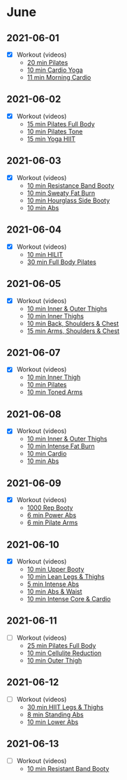 
# June

## 2021-06-01  
- [X] Workout (videos)
  - [20 min Pilates](https://www.youtube.com/watch?v=Dt2FyFYRmes)
  - [10 min Cardio Yoga](https://www.youtube.com/watch?v=W-Jqbw0BWX0)
  - [11 min Morning Cardio](https://www.bilibili.com/video/BV1zA411g7ca)
  
## 2021-06-02
- [X] Workout (videos)
  - [15 min Pilates Full Body](https://www.youtube.com/watch?v=TZxzFaSLj_Y)  
  - [10 min Pilates Tone](https://www.youtube.com/watch?v=lULmgJ2vUJI)
  - [15 min Yoga HIIT](https://www.youtube.com/watch?v=bPpEAUEuNa0)

## 2021-06-03
- [X] Workout (videos)
  - [10 min Resistance Band Booty](https://www.youtube.com/watch?v=jijfJcwCdBc)
  - [10 min Sweaty Fat Burn](https://www.youtube.com/watch?v=ZxGDdba_h18)  
  - [10 min Hourglass Side Booty](https://www.youtube.com/watch?v=BCZjD3TBVJI)
  - [10 min Abs](https://www.youtube.com/watch?v=XxZlND8PS9s)
  
## 2021-06-04
- [X] Workout (videos)
  - [10 min HILIT](https://www.youtube.com/watch?v=9AxdoCqmF7U)
  - [30 min Full Body Pilates](https://www.youtube.com/watch?v=1pboutL80N0)
    
## 2021-06-05
- [X] Workout (videos)
  - [10 min Inner & Outer Thighs](https://www.youtube.com/watch?v=EUruBzhv7Kk)
  - [10 min Inner Thighs](https://www.youtube.com/watch?v=kcZ7K8MmRiQ)
  - [10 min Back, Shoulders & Chest](https://www.youtube.com/watch?v=wc4njG8wJ58)
  - [15 min Arms, Shoulders & Chest](https://www.youtube.com/watch?v=uNfZF6gLMP0)

## 2021-06-07
- [X] Workout (videos)  
  - [10 min Inner Thigh](https://www.youtube.com/watch?v=GLf-NNHK8I4)
  - [10 min Pilates](https://www.youtube.com/watch?v=LhGmNiBfFrA)
  - [10 min Toned Arms](https://www.youtube.com/watch?v=UnNImpebWA8)  
  
## 2021-06-08
- [X] Workout (videos)  
  - [10 min Inner & Outer Thighs](https://www.youtube.com/watch?v=kcflrjP-eEE)
  - [10 min Intense Fat Burn](https://www.youtube.com/watch?v=ZjEZpV2YSpg)
  - [10 min Cardio](https://www.youtube.com/watch?v=fUJjsUn9bCo)
  - [10 min Abs](https://www.youtube.com/watch?v=3yL0klflL0M)
  
## 2021-06-09
- [X] Workout (videos)
  - [1000 Rep Booty](https://www.youtube.com/watch?v=3o0W29EGN04)
  - [6 min Power Abs](https://www.youtube.com/watch?v=OiutMJAor44)
  - [6 min Pilate Arms](https://www.youtube.com/watch?v=6pMBYreOZVY)


## 2021-06-10
- [X] Workout (videos)
  - [10 min Upper Booty](https://www.youtube.com/watch?v=LSoZ07FjrjE)
  - [10 min Lean Legs & Thighs](https://www.youtube.com/watch?v=vzZlwZLilo4)
  - [5 min Intense Abs](https://www.youtube.com/watch?v=GW5MLOUja6E)
  - [10 min Abs & Waist](https://www.youtube.com/watch?v=4cBqecduQXA)
  - [10 min Intense Core & Cardio](https://www.youtube.com/watch?v=8izAsIrRLnM)

## 2021-06-11
- [ ] Workout (videos)    
  - [25 min Pilates Full Body](https://www.youtube.com/watch?v=yrBJYj1n5zU)
  - [10 min Cellulite Reduction](https://www.youtube.com/watch?v=ay-97ik-uE8)
  - [10 min Outer Thigh](https://www.youtube.com/watch?v=kCO5EYFX-b0)
  
## 2021-06-12
- [ ] Workout (videos) 
  - [30 min HIIT Legs & Thighs](https://www.youtube.com/watch?v=F1uy8c5XoZM)
  - [8 min Standing Abs](https://www.youtube.com/watch?v=n3z8NTpr61o)
  - [10 min Lower Abs](https://www.youtube.com/watch?v=6Zd4N1HfPb8)

## 2021-06-13
- [ ] Workout (videos)   
  - [10 min Resistant Band Booty](https://www.youtube.com/watch?v=5IsJYT7OqRw)
